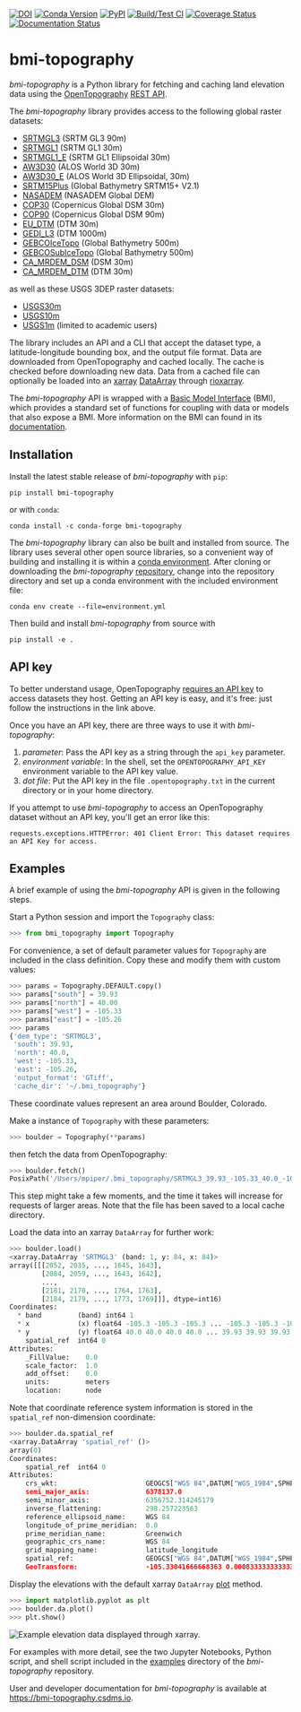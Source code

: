 <!-- Links (by alpha) -->

[bmi]: https://bmi.csdms.io
[bmi-topo-examples]: https://github.com/csdms/bmi-topography/tree/main/examples
[bmi-topo-repo]: https://github.com/csdms/bmi-topography
[conda-env]: https://docs.conda.io/projects/conda/en/latest/user-guide/tasks/manage-environments.html
[ot]: https://opentopography.org/
[ot-api-key]: https://opentopography.org/blog/introducing-api-keys-access-opentopography-global-datasets
[ot-rest]: https://portal.opentopography.org/apidocs/
[rioxarray]: https://corteva.github.io/rioxarray/stable/getting_started/getting_started.html
[xarray]: https://docs.xarray.dev/en/stable/index.html
[xarray-da]: https://docs.xarray.dev/en/stable/generated/xarray.DataArray.html
[xarray-plot]: https://docs.xarray.dev/en/stable/generated/xarray.DataArray.plot.html

<!-- Links to datasets on OT -->
[SRTMGL3]: https://portal.opentopography.org/raster?opentopoID=OTSRTM.042013.4326.1
[SRTMGL1]: https://portal.opentopography.org/raster?opentopoID=OTSRTM.082015.4326.1
[SRTMGL1_E]: https://portal.opentopography.org/raster?opentopoID=OTSRTM.082016.4326.1
[AW3D30]: https://portal.opentopography.org/raster?opentopoID=OTALOS.112016.4326.2
[AW3D30_E]: https://portal.opentopography.org/raster?opentopoID=OTALOS.082017.4326.1
[SRTM15Plus]: https://portal.opentopography.org/datasetMetadata?otCollectionID=OT.122019.4326.1
[NASADEM]: https://doi.org/10.5069/G93T9FD9
[COP30]: https://portal.opentopography.org/raster?opentopoID=OTSDEM.032021.4326.3
[COP90]: https://portal.opentopography.org/raster?opentopoID=OTSDEM.032021.4326.1
[EU_DTM]: https://portal.opentopography.org/datasetMetadata?otCollectionID=OT.092022.3035.1
[GEDI_L3]: https://portal.opentopography.org/datasetMetadata?otCollectionID=OT.032022.4326.1
[GEBCOIceTopo]: https://portal.opentopography.org/raster?opentopoID=OTSDEM.122023.4326.1
[GEBCOSubIceTopo]: https://portal.opentopography.org/raster?opentopoID=OTSDEM.122023.4326.2
[CA_MRDEM_DSM]: https://doi.org/10.5069/G9N8780J
[CA_MRDEM_DTM]: https://doi.org/10.5069/G9N8780J
[USGS30m]: https://portal.opentopography.org/raster?opentopoID=OTNED.012021.4269.2
[USGS10m]: https://portal.opentopography.org/raster?opentopoID=OTNED.012021.4269.1
[USGS1m]: https://portal.opentopography.org/raster?opentopoID=OTNED.012021.4269.3

[![DOI](https://zenodo.org/badge/DOI/10.5281/zenodo.4608652.svg)](https://doi.org/10.5281/zenodo.4608652)
[![Conda Version](https://img.shields.io/conda/vn/conda-forge/bmi-topography.svg)](https://anaconda.org/conda-forge/bmi-topography)
[![PyPI](https://img.shields.io/pypi/v/bmi-topography)](https://pypi.org/project/bmi-topography)
[![Build/Test CI](https://github.com/csdms/bmi-topography/actions/workflows/test.yml/badge.svg)](https://github.com/csdms/bmi-topography/actions/workflows/test.yml)
[![Coverage Status](https://coveralls.io/repos/github/csdms/bmi-topography/badge.svg?branch=main)](https://coveralls.io/github/csdms/bmi-topography?branch=main)
[![Documentation Status](https://readthedocs.org/projects/bmi-topography/badge/?version=latest)](https://bmi-topography.csdms.io/en/latest/?badge=latest)

# bmi-topography

*bmi-topography* is a Python library for fetching and caching
land elevation data
using the [OpenTopography][ot] [REST API][ot-rest].

The *bmi-topography* library provides access to the following global raster datasets:

* [SRTMGL3][SRTMGL3] (SRTM GL3 90m)
* [SRTMGL1][SRTMGL1] (SRTM GL1 30m)
* [SRTMGL1_E][SRTMGL1_E] (SRTM GL1 Ellipsoidal 30m)
* [AW3D30][AW3D30] (ALOS World 3D 30m)
* [AW3D30_E][AW3D30_E] (ALOS World 3D Ellipsoidal, 30m)
* [SRTM15Plus][SRTM15Plus] (Global Bathymetry SRTM15+ V2.1)
* [NASADEM][NASADEM] (NASADEM Global DEM)
* [COP30][COP30] (Copernicus Global DSM 30m)
* [COP90][COP90] (Copernicus Global DSM 90m)
* [EU_DTM][EU_DTM] (DTM 30m)
* [GEDI_L3][GEDI_L3] (DTM 1000m)
* [GEBCOIceTopo][GEBCOIceTopo] (Global Bathymetry 500m)
* [GEBCOSubIceTopo][GEBCOSubIceTopo] (Global Bathymetry 500m)
* [CA_MRDEM_DSM][CA_MRDEM_DSM] (DSM 30m)
* [CA_MRDEM_DTM][CA_MRDEM_DTM] (DTM 30m)

as well as these USGS 3DEP raster datasets:

* [USGS30m][USGS30m]
* [USGS10m][USGS10m]
* [USGS1m][USGS1m] (limited to academic users)

The library includes an API and a CLI that accept
the dataset type,
a latitude-longitude bounding box, and
the output file format.
Data are downloaded from OpenTopography and cached locally.
The cache is checked before downloading new data.
Data from a cached file can optionally be loaded into an
[xarray][xarray] [DataArray][xarray-da]
through [rioxarray][rioxarray].

The *bmi-topography* API is wrapped with a
[Basic Model Interface][bmi] (BMI),
which provides a standard set of functions for coupling with data or models
that also expose a BMI.
More information on the BMI can found in its [documentation][bmi].

## Installation

Install the latest stable release of *bmi-topography* with `pip`:
```
pip install bmi-topography
```
or with `conda`:
```
conda install -c conda-forge bmi-topography
```

The *bmi-topography* library can also be built and installed from source.
The library uses several other open source libraries,
so a convenient way of building and installing it is within a
[conda environment][conda-env].
After cloning or downloading the *bmi-topography*
[repository][bmi-topo-repo],
change into the repository directory
and set up a conda environment with the included environment file:
```
conda env create --file=environment.yml
```
Then build and install *bmi-topography* from source with
```
pip install -e .
```

## API key

To better understand usage,
OpenTopography [requires an API key][ot-api-key] to access datasets they host.
Getting an API key is easy, and it's free:
just follow the instructions in the link above.

Once you have an API key,
there are three ways to use it with *bmi-topography*:

1. *parameter*: Pass the API key as a string through the `api_key` parameter.
2. *environment variable*: In the shell, set the `OPENTOPOGRAPHY_API_KEY` environment variable to the API key value.
3. *dot file*: Put the API key in the file `.opentopography.txt` in the current directory or in your home directory.

If you attempt to use *bmi-topography* to access an OpenTopography dataset without an API key,
you'll get an error like this:
```
requests.exceptions.HTTPError: 401 Client Error: This dataset requires an API Key for access.
```

## Examples

A brief example of using the *bmi-topography* API is given in the following steps.

Start a Python session and import the `Topography` class:
```python
>>> from bmi_topography import Topography
```

For convenience,
a set of default parameter values for `Topography` are included in the class definition.
Copy these and modify them with custom values:
```python
>>> params = Topography.DEFAULT.copy()
>>> params["south"] = 39.93
>>> params["north"] = 40.00
>>> params["west"] = -105.33
>>> params["east"] = -105.26
>>> params
{'dem_type': 'SRTMGL3',
 'south': 39.93,
 'north': 40.0,
 'west': -105.33,
 'east': -105.26,
 'output_format': 'GTiff',
 'cache_dir': '~/.bmi_topography'}
```
These coordinate values represent an area around Boulder, Colorado.

Make a instance of `Topography` with these parameters:
```python
>>> boulder = Topography(**params)
```
then fetch the data from OpenTopography:
```python
>>> boulder.fetch()
PosixPath('/Users/mpiper/.bmi_topography/SRTMGL3_39.93_-105.33_40.0_-105.26.tif')
```
This step might take a few moments,
and the time it takes will increase for requests of larger areas.
Note that the file has been saved to a local cache directory.

Load the data into an xarray `DataArray` for further work:
```python
>>> boulder.load()
<xarray.DataArray 'SRTMGL3' (band: 1, y: 84, x: 84)>
array([[[2052, 2035, ..., 1645, 1643],
        [2084, 2059, ..., 1643, 1642],
        ...,
        [2181, 2170, ..., 1764, 1763],
        [2184, 2179, ..., 1773, 1769]]], dtype=int16)
Coordinates:
  * band         (band) int64 1
  * x            (x) float64 -105.3 -105.3 -105.3 ... -105.3 -105.3 -105.3
  * y            (y) float64 40.0 40.0 40.0 40.0 ... 39.93 39.93 39.93 39.93
    spatial_ref  int64 0
Attributes:
    _FillValue:    0.0
    scale_factor:  1.0
    add_offset:    0.0
    units:         meters
    location:      node
```

Note that coordinate reference system information is stored in the `spatial_ref` non-dimension coordinate:
```python
>>> boulder.da.spatial_ref
<xarray.DataArray 'spatial_ref' ()>
array(0)
Coordinates:
    spatial_ref  int64 0
Attributes:
    crs_wkt:                      GEOGCS["WGS 84",DATUM["WGS_1984",SPHEROID["...
    semi_major_axis:              6378137.0
    semi_minor_axis:              6356752.314245179
    inverse_flattening:           298.257223563
    reference_ellipsoid_name:     WGS 84
    longitude_of_prime_meridian:  0.0
    prime_meridian_name:          Greenwich
    geographic_crs_name:          WGS 84
    grid_mapping_name:            latitude_longitude
    spatial_ref:                  GEOGCS["WGS 84",DATUM["WGS_1984",SPHEROID["...
    GeoTransform:                 -105.33041666668363 0.000833333333333144 0....
```

Display the elevations with the default xarray `DataArray` [plot][xarray-plot] method.
```python
>>> import matplotlib.pyplot as plt
>>> boulder.da.plot()
>>> plt.show()
```

![Example elevation data displayed through *xarray*.](./examples/bmi-topography_ex.png)

For examples with more detail,
see the two Jupyter Notebooks,
Python script, and shell script
included in the [examples][bmi-topo-examples] directory
of the *bmi-topography* repository.

<!-- skip-docs-link -->

User and developer documentation for *bmi-topography*
is available at https://bmi-topography.csdms.io.
